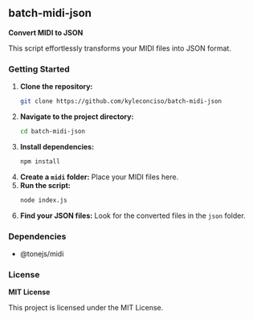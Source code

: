 ## batch-midi-json

**Convert MIDI to JSON**

This script effortlessly transforms your MIDI files into JSON format.

### Getting Started
1. **Clone the repository:** 
   ```bash
   git clone https://github.com/kyleconciso/batch-midi-json
2. **Navigate to the project directory:**
   ```bash
   cd batch-midi-json
3. **Install dependencies:**
   ```bash
   npm install
4. **Create a `midi` folder:** Place your MIDI files here.
5. **Run the script:**
   ```bash
   node index.js
6. **Find your JSON files:** Look for the converted files in the `json` folder.

### Dependencies
* @tonejs/midi

### License
**MIT License**

This project is licensed under the MIT License.
